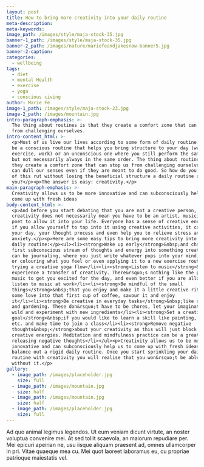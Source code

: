 ```yaml
---
layout: post
title: How to bring more creativity into your daily routine
meta-description:
meta-keywords:
image_path: /images/style/maja-stock-35.jpg
banner-1_path: /images/style/maja-stock-35.jpg
banner-2_path: /images/nature/mariefeandjakesnow-banner5.jpg
banner-2-caption:
categories:
  - wellbeing
tags:
  - diet
  - mental Health
  - exercise
  - yoga
  - conscious civing
author: Marie Fe
image-1_path: /images/style/maja-stock-23.jpg
image-2_path: /images/mountain.jpg
intro-paragraph-emphasis: >-
  The thing about routines is that they create a comfort zone that can stop us
  from challenging ourselves.
intro-content_html: >-
  <p>Most of us live our lives according to some form of daily routine. It can
  be a conscious routine that helps you bring structure to your day (wake up,
  exercise, work) or an unconscious one where you still perform the same tasks
  but not necessarily always in the same order. The thing about routines is that
  they create a comfort zone that can stop us from challenging ourselves. They
  can dull our senses even if they are meant to do good. So how do you get out
  of this rut without losing the beneficial structure a daily routine can give
  you?</p><p>The answer is easy: creativity.</p>
main-paragraph-emphasis: >-
  Creativity allows us to be more innovative and can subconsciously help us to
  come up with fresh ideas
body-content_html: >-
  <p>And before you start debating that you are not a creative person,
  creativity does not necessarily mean you have to be an artist, musician or
  poet to allow it into your life. Everyone has a sense of creative energy, and
  if you allow yourself to tap into it using creative activities, it can improve
  your day, your thought process and even help you to relieve stress and
  anxiety.</p><p>Here are some easy tips to bring more creativity into your
  daily routine:</p><ul><li><strong>Wake up early</strong>&nbsp;and channel that
  first subconscious stream of thoughts and energy into something creative. This
  can be journaling, where you just write whatever pops into your mind, drawing
  or colouring what you feel or even applying it to a new exercise routine, like
  trying a creative yoga flow</li><li><strong>Listen to music</strong>&nbsp;to
  experience a transfer of creativity. There&rsquo;s nothing like the power of
  music to get you excited for the day, and even better if you are allowed to
  listen to music at work</li><li><strong>Be mindful of the small
  things</strong>&nbsp;that you enjoy and make it a little creative ritual. Put
  some love into that first cup of coffee, savour it and enjoy
  it</li><li><strong>Be creative in everyday tasks</strong>&nbsp;like cooking
  and gardening. These don&rsquo;t have to be chores, let your imagination run
  wild and experiment with new ingredients</li><li><strong>Set a creative
  goal</strong>&nbsp;if you would like to learn a skill like painting, pottery,
  etc. and make time to join a class</li><li><strong>Remove negative
  thoughts&nbsp;</strong>about your creativity as this will just block your
  creative energies. Meditation and mindfulness practice can be a great help in
  releasing negative thoughts</li></ul><p>Creativity allows us to be more
  innovative and can subconsciously help us to come up with fresh ideas and to
  balance out a rigid daily routine. Once you start sprinkling your daily
  routine with creativity you will realise that you won&rsquo;t be able to live
  without it.</p>
gallery:
  - image_path: /images/placeholder.jpg
    size: full
  - image_path: /images/mountain.jpg
    size: half
  - image_path: /images/mountain.jpg
    size: half
  - image_path: /images/placeholder.jpg
    size: full
---
```


Ad quo animal legimus legendos. Ut eum veniam dicunt virtute, an noster voluptua convenire mei. At sed tollit scaevola, an maiorum repudiare per. Mei epicuri apeirian ne, usu iisque aliquam praesent ad, omnes ullamcorper in pri. Vitae quaeque mea cu. Mei quot laoreet laboramus eu, cu propriae patrioque maiestatis vel.

&nbsp;

